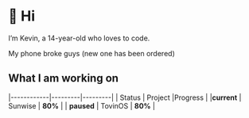 # 👋 Hi

I’m Kevin, a 14-year-old who loves to code.

My phone broke guys (new one has been ordered)
## What I am working on
|------------|---------|---------|
|   Status   | Project |Progress |
|**current** | Sunwise | **80%** |
| **paused** | TovinOS | **80%** |

